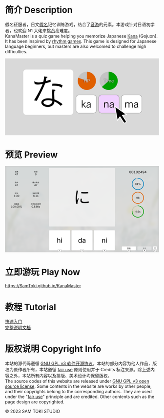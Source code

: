 # 简介 Description

假名征服者，日文[假名](https://zh.wikipedia.org/wiki/假名_(文字))记忆训练游戏，结合了[音游](https://zh.moegirl.org.cn/音游)的元素。本游戏针对日语初学者，也欢迎 N1 大佬来挑战高难度。<br>
KanaMaster is a quiz game helping you memorize Japanese [Kana](https://en.wikipedia.org/wiki/Kana) (Gojuon). It has been inspired by [rhythm games](https://en.wikipedia.org/wiki/Rhythm_game). This game is designed for Japanese language beginners, but masters are also welcomed to challenge high difficulties.

![封面 Cover](/PREVIEW/封面%20Cover.png)

# 预览 Preview

![预览 Preview](/PREVIEW/预览%20Preview.png)

# 立即游玩 Play Now

https://SamToki.github.io/KanaMaster

# 教程 Tutorial

[快速入门](/PROJECT/docs/假名征服者%20快速入门.pdf)<br>
[完整说明文档](/PROJECT/docs/假名征服者%20说明文档.pdf)

# 版权说明 Copyright Info

本站的源代码遵循 [GNU GPL v3 软件开源协议](https://www.gnu.org/licenses/gpl-3.0.en.html)。本站的部分内容为他人作品，版权为原作者所有，本站遵循 [fair use](https://zh.wikipedia.org/wiki/fair_use) 原则使用并于 Credits 标注来源。除上述内容之外，本站所有内容以及排版、美术设计均保留版权。<br>
The source codes of this website are released under [GNU GPL v3 open source license](https://www.gnu.org/licenses/gpl-3.0.en.html). Some contents in the website are works by other people, and their copyrights belong to the corresponding authors. They are used under the "[fair use](https://en.wikipedia.org/wiki/fair_use)" principle and are credited. Other contents such as the page design are copyrighted.

© 2023 SAM TOKI STUDIO
